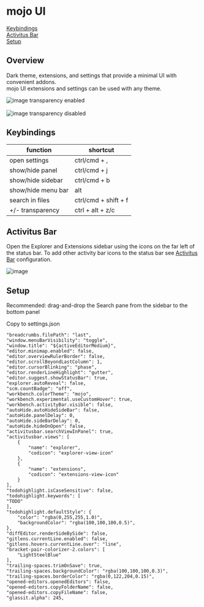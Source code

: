 # mojo UI
[Keybindings](#keybindings)<br/>
[Activitus Bar](#activitus-bar)<br/>
[Setup](#setup)<br/>

## Overview
Dark theme, extensions, and settings that provide a minimal UI with convenient addons.<br/>
mojo UI extensions and settings can be used with any theme.

![image](https://user-images.githubusercontent.com/53355129/118393296-a4215a00-b5fb-11eb-9ae6-2fd245ed3da2.png)
transparency enabled
<br/><br/>
![image](https://user-images.githubusercontent.com/53355129/118392886-23615e80-b5f9-11eb-8413-5f8e4791b128.png)
transparency disabled
<br/>
## Keybindings
function | shortcut
-------- | -----
open settings | ctrl/cmd + ,
show/hide panel | ctrl/cmd + j
show/hide sidebar | ctrl/cmd + b
show/hide menu bar | alt
search in files |ctrl/cmd + shift + f
+/- transparency | ctrl + alt + z/c

## Activitus Bar
Open the Explorer and Extensions sidebar using the icons on the far left of the status bar. To add other activity bar icons to the status bar see [Activitus Bar](https://marketplace.visualstudio.com/items?itemName=Gruntfuggly.activitusbar) configuration.

![image](https://user-images.githubusercontent.com/53355129/118390850-8dc0d180-b5ee-11eb-80f3-120270e06bfd.png)

## Setup
Recommended: drag-and-drop the Search pane from the sidebar to the bottom panel

Copy to settings.json
```
"breadcrumbs.filePath": "last",
"window.menuBarVisibility": "toggle",
"window.title": "${activeEditorMedium}",
"editor.minimap.enabled": false,
"editor.overviewRulerBorder": false,
"editor.scrollBeyondLastColumn": 1,
"editor.cursorBlinking": "phase",
"editor.renderLineHighlight": "gutter",
"editor.suggest.showStatusBar": true,
"explorer.autoReveal": false,
"scm.countBadge": "off",
"workbench.colorTheme": "mojo",
"workbench.experimental.useCustomHover": true,
"workbench.activityBar.visible": false,
"autoHide.autoHideSideBar": false,
"autoHide.panelDelay": 0,
"autoHide.sideBarDelay": 0,
"autoHide.hideOnOpen": false,
"activitusbar.searchViewInPanel": true,
"activitusbar.views": [
    {
        "name": "explorer",
        "codicon": "explorer-view-icon"
    },
    {
        "name": "extensions",
        "codicon": "extensions-view-icon"
    }
],
"todohighlight.isCaseSensitive": false,
"todohighlight.keywords": [
"TODO"
],
"todohighlight.defaultStyle": {
    "color": "rgba(0,255,255,1.0)",
    "backgroundColor": "rgba(100,100,100,0.5)",
},
"diffEditor.renderSideBySide": false,
"gitlens.currentLine.enabled": false,
"gitlens.hovers.currentLine.over": "line",
"bracket-pair-colorizer-2.colors": [
    "LightSteelBlue"
],
"trailing-spaces.trimOnSave": true,
"trailing-spaces.backgroundColor": "rgba(100,100,100,0.3)",
"trailing-spaces.borderColor": "rgba(0,122,204,0.15)",
"opened-editors.openedEditors": false,
"opened-editors.copyFolderName": false,
"opened-editors.copyFileName": false,
"glassit.alpha": 245,
```